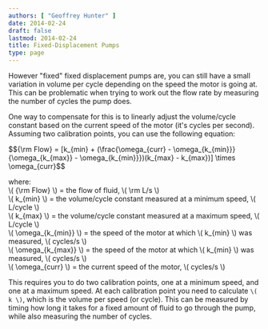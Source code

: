 ```yaml
---
authors: [ "Geoffrey Hunter" ]
date: 2014-02-24
draft: false
lastmod: 2014-02-24
title: Fixed-Displacement Pumps
type: page
---
```


However "fixed" fixed displacement pumps are, you can still have a small variation in volume per cycle depending on the speed the motor is going at. This can be problematic when trying to work out the flow rate by measuring the number of cycles the pump does.


One way to compensate for this is to linearly adjust the volume/cycle constant based on the current speed of the motor (it's cycles per second). Assuming two calibration points, you can use the following equation:

<div>
$${\rm Flow} = [k_{min} + (\frac{\omega_{curr} - \omega_{k_{min}}}{\omega_{k_{max}} - \omega_{k_{min}}})(k_{max} - k_{max})] \times \omega_{curr}$$
</div>

<p class="centered">
	where:<br>
	\( {\rm Flow} \) = the flow of fluid, \( \rm L/s \)<br>
	\( k_{min} \) = the volume/cycle constant measured at a minimum speed, \( L/cycle \)<br>
	\( k_{max} \) = the volume/cycle constant measured at a maximum speed, \( L/cycle \)<br>
	\( \omega_{k_{min}} \) = the speed of the motor at which \( k_{min} \) was measured, \( cycles/s \)<br>
	\( \omega_{k_{max}} \) = the speed of the motor at which \( k_{min} \) was measured, \( cycles/s \) <br>
	\( \omega_{curr} \) = the current speed of the motor, \( cycles/s \)<br>
</p>

This requires you to do two calibration points, one at a minimum speed, and one at a maximum speed. At each calibration point you need to calculate `\( k \)`, which is the volume per speed (or cycle). This can be measured by timing how long it takes for a fixed amount of fluid to go through the pump, while also measuring the number of cycles.

